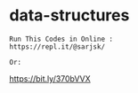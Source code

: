 # data-structures

```
Run This Codes in Online :
https://repl.it/@sarjsk/

Or:
```
https://bit.ly/370bVVX
